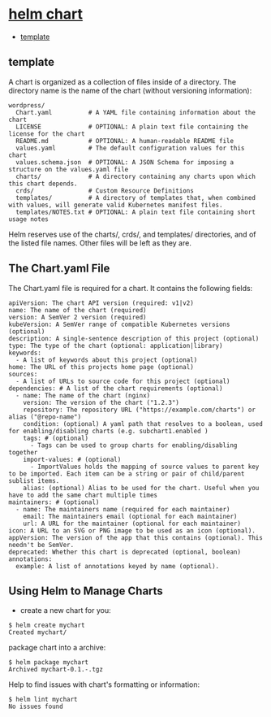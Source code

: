 # [helm chart](https://helm.sh/docs/topics/charts/)
- [template](https://helm.sh/docs/chart_template_guide/getting_started/)

## template

A chart is organized as a collection of files inside of a directory. The directory name is the name of the chart (without versioning information):

```
wordpress/
  Chart.yaml          # A YAML file containing information about the chart
  LICENSE             # OPTIONAL: A plain text file containing the license for the chart
  README.md           # OPTIONAL: A human-readable README file
  values.yaml         # The default configuration values for this chart
  values.schema.json  # OPTIONAL: A JSON Schema for imposing a structure on the values.yaml file
  charts/             # A directory containing any charts upon which this chart depends.
  crds/               # Custom Resource Definitions
  templates/          # A directory of templates that, when combined with values, will generate valid Kubernetes manifest files.
  templates/NOTES.txt # OPTIONAL: A plain text file containing short usage notes
```
Helm reserves use of the charts/, crds/, and templates/ directories, and of the listed file names. Other files will be left as they are.

## The Chart.yaml File

The Chart.yaml file is required for a chart. It contains the following fields:
```
apiVersion: The chart API version (required: v1|v2)
name: The name of the chart (required)
version: A SemVer 2 version (required)
kubeVersion: A SemVer range of compatible Kubernetes versions (optional)
description: A single-sentence description of this project (optional)
type: The type of the chart (optional: application|library)
keywords:
  - A list of keywords about this project (optional)
home: The URL of this projects home page (optional)
sources:
  - A list of URLs to source code for this project (optional)
dependencies: # A list of the chart requirements (optional)
  - name: The name of the chart (nginx)
    version: The version of the chart ("1.2.3")
    repository: The repository URL ("https://example.com/charts") or alias ("@repo-name")
    condition: (optional) A yaml path that resolves to a boolean, used for enabling/disabling charts (e.g. subchart1.enabled )
    tags: # (optional)
      - Tags can be used to group charts for enabling/disabling together
    import-values: # (optional)
      - ImportValues holds the mapping of source values to parent key to be imported. Each item can be a string or pair of child/parent sublist items.
    alias: (optional) Alias to be used for the chart. Useful when you have to add the same chart multiple times
maintainers: # (optional)
  - name: The maintainers name (required for each maintainer)
    email: The maintainers email (optional for each maintainer)
    url: A URL for the maintainer (optional for each maintainer)
icon: A URL to an SVG or PNG image to be used as an icon (optional).
appVersion: The version of the app that this contains (optional). This needn't be SemVer.
deprecated: Whether this chart is deprecated (optional, boolean)
annotations:
  example: A list of annotations keyed by name (optional).
```

## Using Helm to Manage Charts

- create a new chart for you:
```
$ helm create mychart
Created mychart/
```

package chart into a archive:
```
$ helm package mychart
Archived mychart-0.1.-.tgz
```
Help to find issues with chart's formatting or information:
```
$ helm lint mychart
No issues found
```

